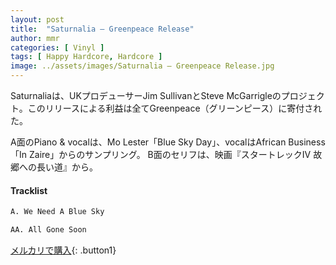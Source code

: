 ```yaml
---
layout: post
title:  "Saturnalia – Greenpeace Release"
author: mmr
categories: [ Vinyl ]
tags: [ Happy Hardcore, Hardcore ]
image: ../assets/images/Saturnalia – Greenpeace Release.jpg
---
```


Saturnaliaは、UKプロデューサーJim SullivanとSteve McGarrigleのプロジェクト。このリリースによる利益は全てGreenpeace（グリーンピース）に寄付された。

A面のPiano & vocalは、Mo Lester「Blue Sky Day」、vocalはAfrican Business 「In Zaire」からのサンプリング。 
B面のセリフは、映画『スタートレックIV 故郷への長い道』から。

#### Tracklist
```md
A. We Need A Blue Sky

AA. All Gone Soon
```

[メルカリで購入](https://jp.mercari.com/item/m56917355639){: .button1}

